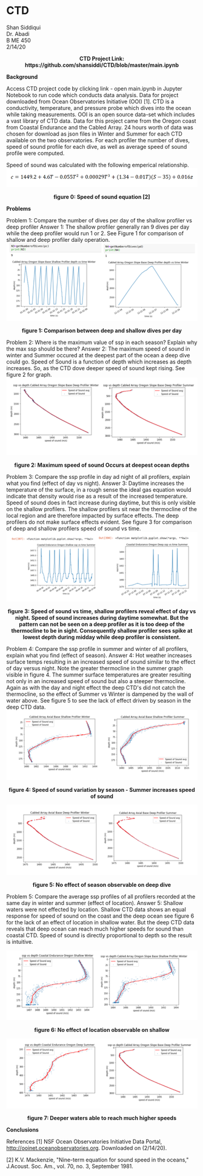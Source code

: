 # CTD
Shan Siddiqui<br />
Dr. Abadi<br />
B ME 450<br />
2/14/20<br />
<p align="center">
<b>CTD Project Link: https://github.com/shansiddi/CTD/blob/master/main.ipynb</b><br>
  
<b>Background</b><br>

Access CTD project code by clicking link - open main.ipynb in Jupyter Notebook to run code which conducts data analysis. Data for project downloaded from Ocean Observatories Initiative (OOI) [1]. CTD is a conductivity, temperature, and pressure probe which dives into the ocean while taking measurements. OOI is an open source data-set which includes a vast library of CTD data. Data for this project came from the Oregon coast from Coastal Endurance and the Cabled Array. 24 hours worth of data was chosen for download as json files in Winter and Summer for each CTD available on the two observatories. For each profiler the number of dives, speed of sound profile for each dive, as well as average speed of sound profile were computed. 

Speed of sound was calculated with the following emperical relationship.
![](images/fig0.png)
<p align="center">
<b>figure 0: Speed of sound equation [2]</b><br>

<b>Problems</b><br>

Problem 1: Compare the number of dives per day of the shallow profiler vs deep profiler
Answer 1: The shallow profiler generally ran 9 dives per day while the deep profiler would run 1 or 2. See Figure 1 for comparison of shallow and deep profiler daily operation.
![](images/fig1.png)
<p align="center">
<b>figure 1: Comparison between deep and shallow dives per day</b><br>
  
Problem 2: Where is the maximum value of ssp in each season? Explain why the max ssp should be there?
Answer 2: The maximum speed of sound in winter and Summer occured at the deepest part of the ocean a deep dive could go. Speed of Sound is a function of depth which increases as depth increases. So, as the CTD dove deeper speed of sound kept rising. See figure 2 for graph.
![](images/fig2.png)
<p align="center">
<b>figure 2: Maximum speed of sound Occurs at deepest ocean depths</b><br>

Problem 3: Compare the ssp profile in day ad night of all profilers, explain what you find (effect of day vs night).
Answer 3: Daytime increases the temperature of the surface, in a rough sense the ideal gas equation would indicate that density would rise as a result of the increased temperature. Speed of sound does in fact increase during daytime, but this is only visible on the shallow profilers. The shallow profilers sit near the thermocline of the local region and are therefore impacted by surface effects. The deep profilers do not make surface effects evident. See figure 3 for comparison of deep and shallow profilers speed of sound vs time.
![](images/fig3.png)
<p align="center">
<b>figure 3: Speed of sound vs time, shallow profilers reveal effect of day vs night. Speed of sound increases during daytime somewhat. But the pattern can not be seen on a deep profiler as it is too deep of the thermocline to be in sight. Consequently shallow profiler sees spike at lowest depth during midday while deep profiler is consistent.</b><br>
  
Problem 4: Compare the ssp profile in summer and winter of all profilers, explain what you find (effect of season).
Answer 4: Hot weather increases surface temps resulting in an increased speed of sound similar to the effect of day versus night. Note the greater thermocline in the summer graph visible in figure 4. The summer surface temperatures are greater resulting not only in an increased speed of sound but also a steeper thermocline. Again as with the day and night effect the deep CTD's did not catch the thermocline, so the effect of Summer vs Winter is dampened by the wall of water above. See figure 5 to see the lack of effect driven by season in the deep CTD data.
![](images/fig4.png)
<p align="center">
<b>figure 4: Speed of sound variation by season - Summer increases speed of sound</b><br>
  
![](images/fig5.png)
<p align="center">
<b>figure 5: No effect of season observable on deep dive</b><br>
  
Problem 5: Compare the average ssp profiles of all profilers recorded at the same day in winter and summer (effect of location).
Answer 5: Shallow waters were not effected by location. Shallow CTD data shows an equal response for speed of sound on the coast and the deep ocean see figure 6 for the lack of an effect of location in shallow water. But the deep CTD data reveals that deep ocean can reach much higher speeds for sound than coastal CTD. Speed of sound is directly proportional to depth so the result is intuitive.

![](images/fig6.png)
<p align="center">
<b>figure 6: No effect of location observable on shallow</b><br>


![](images/fig7.png)
<p align="center">
<b>figure 7: Deeper waters able to reach much higher speeds</b><br>
  
<b>Conclusions</b><br>
  
References
[1] NSF Ocean Observatories Initiative Data Portal, http://ooinet.oceanobservatories.org. Downloaded on (2/14/20).

[2] K.V. Mackenzie, "Nine-term equation for sound speed in the oceans," J.Acoust. Soc. Am., vol. 70, no. 3, September 1981.
